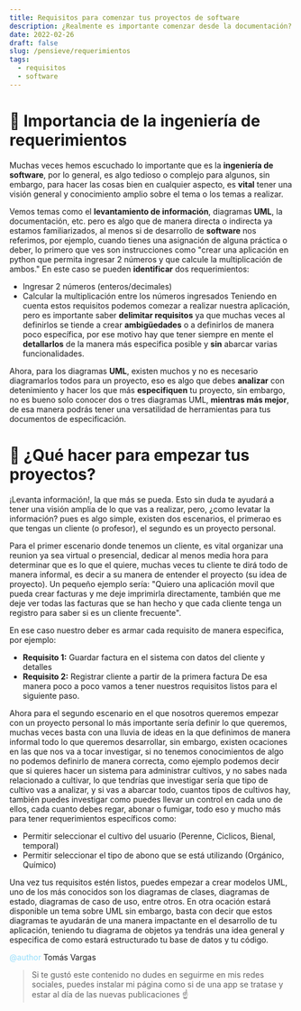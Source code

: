 ```yaml
---
title: Requisitos para comenzar tus proyectos de software
description: ¿Realmente es importante comenzar desde la documentación?
date: 2022-02-26
draft: false
slug: /pensieve/requerimientos
tags:
  - requisitos
  - software
---
```


# 🔦 Importancia de la ingeniería de requerimientos

Muchas veces hemos escuchado lo importante que es la **ingeniería de software**, por lo general, es algo tedioso o complejo para algunos, sin embargo, para hacer las cosas bien en cualquier aspecto, es **vital** tener una visión general y conocimiento amplio sobre el tema o los temas a realizar.

Vemos temas como el **levantamiento de información**, diagramas **UML**, la documentación, etc. pero es algo que de manera directa o indirecta ya estamos familiarizados, al menos si de desarrollo de **software** nos referimos, por ejemplo, cuando tienes una asignación de alguna práctica o deber, lo primero que ves son instrucciones como "crear una aplicación en python que permita ingresar 2 números y que calcule la multiplicación de ambos."
En este caso se pueden **identificar** dos requerimientos:
* Ingresar 2 números (enteros/decimales)
* Calcular la multiplicación entre los números ingresados 
Teniendo en cuenta estos requisitos podemos comezar a realizar nuestra aplicación, pero es importante saber **delimitar requisitos** ya que muchas veces al definirlos se tiende a crear **ambigüedades** o a definirlos de manera poco específica, por ese motivo hay que tener siempre en mente el **detallarlos** de la manera más especifica posible y **sin** abarcar varias funcionalidades.

Ahora, para los diagramas **UML**, existen muchos y no es necesario diagramarlos todos para un proyecto, eso es algo que debes **analizar** con detenimiento y hacer los que más **especifiquen** tu proyecto, sin embargo, no es bueno solo conocer dos o tres diagramas UML, **mientras más mejor**, de esa manera podrás tener una versatilidad de herramientas para tus documentos de especificación.

# 🤔 ¿Qué hacer para empezar tus proyectos?

¡Levanta información!, la que más se pueda. Esto sin duda te ayudará a tener una visión amplia de lo que vas a realizar, pero, ¿como levatar la información? pues es algo simple, existen dos escenarios, el primerao es que tengas un cliente (o profesor), el segundo es un proyecto personal.

Para el primer escenario donde tenemos un cliente, es vital organizar una reunion ya sea virtual o presencial, dedicar al menos media hora para determinar que es lo que el quiere, muchas veces tu cliente te dirá todo de manera informal, es decir a su manera de entender el proyecto (su idea de proyecto). Un pequeño ejemplo sería:
"Quiero una aplicación movil que pueda crear facturas y me deje imprimirla directamente, también que me deje ver todas las facturas que se han hecho y que cada cliente tenga un registro para saber si es un cliente frecuente".

En ese caso nuestro deber es armar cada requisito de manera especifica, por ejemplo:
* **Requisito 1:** Guardar factura en el sistema con datos del cliente y detalles
* **Requisito 2:** Registrar cliente a partir de la primera factura
De esa manera poco a poco vamos a tener nuestros requisitos listos para el siguiente paso.

Ahora para el segundo escenario en el que nosotros queremos empezar con un proyecto personal lo más importante sería definir lo que queremos, muchas veces basta con una lluvia de ideas en la que definimos de manera informal todo lo que queremos desarrollar, sin embargo, existen ocaciones en las que nos va a tocar investigar, si no tenemos conocimientos de algo no podemos definirlo de manera correcta, como ejemplo podemos decir que si quieres hacer un sistema para administrar cultivos, y no sabes nada relacionado a cultivar, lo que tendrías que investigar sería que tipo de cultivo vas a analizar, y si vas a abarcar todo, cuantos tipos de cultivos hay, también puedes investigar como puedes llevar un control en cada uno de ellos, cada cuanto debes regar, abonar o fumigar, todo eso y mucho más para tener requerimientos específicos como: 
* Permitir seleccionar el cultivo del usuario (Perenne, Ciclicos, Bienal, temporal)
* Permitir seleccionar el tipo de abono que se está utilizando (Orgánico, Químico)

Una vez tus requisitos estén listos, puedes empezar a crear modelos UML, uno de los más conocidos son los diagramas de clases, diagramas de estado, diagramas de caso de uso, entre otros. En otra ocación estará disponible un tema sobre UML sin embargo, basta con decir que estos diagramas te ayudarán de una manera impactante en el desarrollo de tu aplicación, teniendo tu diagrama de objetos ya tendrás una idea general y especifica de como estará estructurado tu base de datos y tu código.

  <span style="color:#93ddfb">@author </span>Tomás Vargas

> Si te gustó este contenido no dudes en seguirme en mis redes sociales, puedes instalar mi página como si de una app se tratase y estar al día de las nuevas publicaciones ☝️